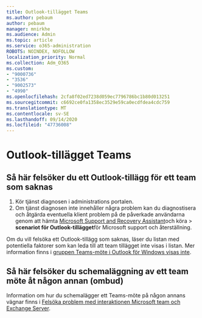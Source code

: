 ```yaml
---
title: Outlook-tillägget Teams
ms.author: pebaum
author: pebaum
manager: mnirkhe
ms.audience: Admin
ms.topic: article
ms.service: o365-administration
ROBOTS: NOINDEX, NOFOLLOW
localization_priority: Normal
ms.collection: Adm_O365
ms.custom:
- "9000736"
- "3536"
- "9002573"
- "4990"
ms.openlocfilehash: 2cfa8f02ed7238d059ec7796786bc1b80d013251
ms.sourcegitcommit: c6692ce0fa1358ec3529e59ca0ecdfdea4cdc759
ms.translationtype: MT
ms.contentlocale: sv-SE
ms.lasthandoff: 09/14/2020
ms.locfileid: "47736008"
---
```

# <a name="teams-outlook-add-in"></a>Outlook-tillägget Teams

## <a name="to-troubleshoot-a-missing-teams-outlook-add-in"></a>Så här felsöker du ett Outlook-tillägg för ett team som saknas

1. Kör tjänst diagnosen i administrations portalen. 
2. Om tjänst diagnosen inte innehåller några problem kan du diagnostisera och åtgärda eventuella klient problem på de påverkade användarna genom att hämta [Microsoft Support and Recovery Assistant](https://aka.ms/SaRA-TeamsAddInScenario)och köra  >  **scenariot för Outlook-tillägget**för Microsoft support och återställning.

Om du vill felsöka ett Outlook-tillägg som saknas, läser du listan med potentiella faktorer som kan leda till att team tillägget inte visas i listan. Mer information finns i [gruppen Teams-möte i Outlook för Windows visas inte](https://docs.microsoft.com/microsoftteams/teams-add-in-for-outlook#teams-meeting-add-in-in-outlook-for-windows-does-not-show).

## <a name="to-troubleshoot-scheduling-a-teams-meeting-on-behalf-of-someone-else-delegate"></a>Så här felsöker du schemaläggning av ett team möte åt någon annan (ombud)

Information om hur du schemalägger ett Teams-möte på någon annans vägnar finns i [Felsöka problem med interaktionen Microsoft team och Exchange Server](https://docs.microsoft.com/microsoftteams/troubleshoot/known-issues/teams-exchange-interaction-issue).
